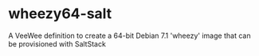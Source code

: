 wheezy64-salt
=============

A VeeWee definition to create a 64-bit Debian 7.1 'wheezy' image that can be provisioned with SaltStack
